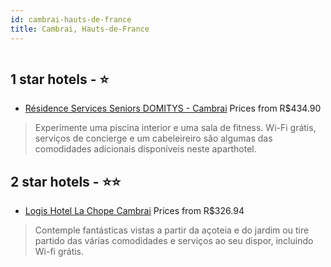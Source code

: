 ```yaml
---
id: cambrai-hauts-de-france
title: Cambrai, Hauts-de-France
---
```


<center><img src="https://i.travelapi.com/hotels/30000000/29290000/29288100/29288064/f39bb17c_z.jpg" alt="" /></center>


##  1 star hotels - ⭐️

-    [Résidence Services Seniors DOMITYS - Cambrai](https://www.hurb.com/br/aud/https://www.hurb.com/br/hotels/cambrai/residence-services-seniors-domitys-cambrai-HT-9QV8?cmp=18055) Prices from R$434.90
   > Experimente uma piscina interior e uma sala de fitness. Wi-Fi grátis, serviços de concierge e um cabeleireiro são algumas das comodidades adicionais disponíveis neste aparthotel.

##  2 star hotels - ⭐️⭐️

-    [Logis Hotel La Chope Cambrai](https://www.hurb.com/br/aud/https://www.hurb.com/br/hotels/cambrai/logis-hotel-la-chope-cambrai-HT-1VK6?cmp=18055) Prices from R$326.94
   > Contemple fantásticas vistas a partir da açoteia e do jardim ou tire partido das várias comodidades e serviços ao seu dispor, incluindo Wi-fi grátis.
